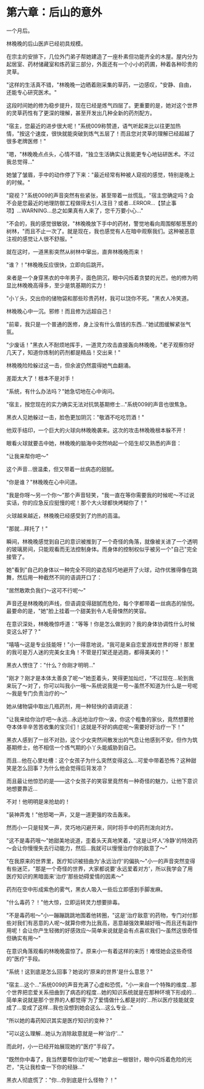 # 第六章：后山的意外

一个月后。

林晚晚的后山医庐已经初具规模。

在宗主的安排下，几位外门弟子帮她建造了一座朴素但功能齐全的木屋。屋内分为起居室、药材储藏室和炼药室三部分，外面还有一个小小的药圃，种着各种珍贵的灵草。

"这样的生活真不错，"林晚晚一边晒着刚采集的草药，一边感叹，"安静、自由，还能专心研究医术。"

这段时间她的修为稳步提升，现在已经是炼气四层了。更重要的是，她对这个世界的灵草药性有了更深的理解，甚至开发出几种全新的药剂配方。

"宿主，您最近的进步很大呢！"系统009称赞道，语气听起来比以往更加热情，"按这个速度，很快就能突破到炼气五层了！而且您对灵草的理解已经超越了很多老牌医修！"

"嗯，"林晚晚点点头，心情不错，"独立生活确实让我能更专心地钻研医术。不过我总觉得..."

她皱了皱眉，手中的动作停了下来："最近经常有种被人窥视的感觉，特别是晚上的时候。"

"窥视？"系统009的声音突然有些紧张，甚至带着一丝慌乱，"宿主您确定吗？会不会是您最近的地理防御工程做得太引人注目？或者...ERROR...【禁止事项】...WARNING...总之如果真有人来了，您千万要小心..."

"不会的，我的感觉很敏锐，"林晚晚放下手中的药材，警觉地看向周围郁郁葱葱的树林，"而且不止一次了。就是现在，我也感觉有人在暗中观察我们。这种被恶意注视的感觉让人很不舒服。"

就在这时，一道黑影突然从树林中窜出，直奔林晚晚而来！

"谁？！"林晚晚反应很快，立即向后跳开。

来者是一个身穿黑衣的中年男子，面色阴沉，眼中闪烁着贪婪的光芒。他的修为明显比林晚晚高得多，至少是筑基期的实力！

"小丫头，交出你的储物袋和那些珍贵药材，我可以饶你不死。"黑衣人冷笑道。

林晚晚心中一沉。邪修！而且修为远超自己！

"前辈，我只是一个普通的医修，身上没有什么值钱的东西..."她试图缓解紧张气氛。

"少废话！"黑衣人不耐烦地挥手，一道灵力攻击直接轰向林晚晚，"老子观察你好几天了，知道你炼制的药剂都是精品！交出来！"

林晚晚险险躲过这一击，但余波仍然震得她气血翻涌。

差距太大了！根本不是对手！

"系统，有什么办法吗？"她急切地在心中询问。

"宿主，按您现在的实力确实无法对抗筑基期修士..."系统009的声音也很焦急。

黑衣人见她躲过一击，脸色更加阴沉："敬酒不吃吃罚酒！"

他双手结印，一个巨大的火球向林晚晚袭来。这次的攻击林晚晚根本躲不开！

眼看火球就要击中她，林晚晚的脑海中突然响起一个陌生却又熟悉的声音：

"让我来帮你吧～"

这个声音...很温柔，但又带着一丝病态的甜腻。

"你是谁？"林晚晚在心中问道。

"我是你呀～另一个你～"那个声音轻笑，"我一直在等你需要我的时候呢～不过说实话，你的应急反应挺慢的呢！那个大火球都快烤糊你了！"

火球越来越近，林晚晚已经感受到了灼热的高温。

"那就...拜托了！"

瞬间，林晚晚感觉到自己的意识被推到了一个奇怪的角落，就像被关进了一个透明的玻璃房间，只能观看而无法控制身体。而身体的控制权似乎被另一个"自己"完全接管了。

她"看到"自己的身体以一种完全不同的姿态轻巧地避开了火球，动作优雅得像在跳舞，然后用一种截然不同的语调开口了：

"居然敢欺负我们～这可不行呢～"

声音还是林晚晚的声线，但语调变得甜腻而危险，每个字都带着一丝病态的愉悦。最要命的是，"她"脸上挂着一个甜美到令人毛骨悚然的笑容。

在意识深处，林晚晚惊呼道："等等！你是怎么做到的？我的身体协调性什么时候变这么好了？"

"嘻嘻～这是专业技能呀！"小一得意地说，"我可是来自恋爱游戏世界的呀！那里的我可是万人迷的完美女主角！不管是打架还是逃跑，都得美美的！"

黑衣人愣住了："什么？你刚才明明..."

"刚才？刚才是本体太善良了呢～"她歪着头，笑得更加灿烂，"不过现在...轮到我来玩了～对了，你可以叫我小一哦～系统说我是一号～虽然不知道为什么是一号呢～我是专门负责治疗的～"

她从储物袋中取出几瓶药剂，用一种轻快的语调说道：

"让我来给你治疗吧～永远...永远地治疗你～诶，你这个粗鲁的家伙，竟然想要抢夺本体辛辛苦苦收集的宝贝们！这就是不好的病症呢～需要好好治疗一下！"

黑衣人感到了一丝不对劲，这个少女突然间散发出的气息让他感到不安。但作为筑基期修士，他不相信一个炼气期的小丫头能威胁到自己。

而且...他在心里吐槽：这个女孩子为什么突然变得这么...可爱中带着恐怖？这种甜笑是怎么回事？为什么他会觉得后背发凉？

而且最让他惊恐的是——这个女孩子的笑容里竟然有一种奇怪的魅力，让他下意识地想要靠近...

不对！他明明是来抢劫的！

"装神弄鬼！"他怒喝一声，又是一道更强的攻击轰来。

然而小一只是轻笑一声，灵巧地闪避开来，同时将手中的药剂泼向对方。

"这不是毒药哦～"她甜美地说道，歪着头天真地笑着，"这是让坏人'冷静'的特效药～会让你慢慢失去行动能力，然后...我就可以慢慢治疗你的敌意了～"

"在我原来的世界里，医疗知识被扭曲为'永远治疗'的偏执～"小一的声音突然变得有些迷茫，"那是一个奇怪的世界，大家都说要'永远爱着对方'，所以我学会了用医疗知识的黑暗面来'治疗'那些妨碍爱情的因素～"

药剂在空中形成紫色的雾气，黑衣人吸入一些后立即感到手脚发麻。

"什么毒药？！"他大惊，立即运转灵力想要排毒。

"不是毒药啦～"小一蹦蹦跳跳地围着他转圈，"这是'治疗敌意'的药物，专门对付那些对我们有恶意的人呢～就算你修为比我高，恶意越强效果越好哦～而且还有副作用呢！会让你产生轻微的好感效应～简单来说就是会有点喜欢我们～虽然这很奇怪但确实有用～"

在意识角落观看的林晚晚震惊了。原来小一有着这样的来历！难怪她会这些奇怪的"医疗"手段。

"系统！这到底是怎么回事？她说的'原来的世界'是什么意思？"

"宿主...这个..."系统009的声音充满了心虚和恐慌，"小一来自一个特殊的维度...那个世界把恋爱关系扭曲到了病态的程度...她的知识系统就是在那种环境下形成的...简单来说就是那个世界的人都觉得'为了爱情做什么都是对的'...所以医疗技能就变成了...变成了这样...我也没想到她会这么...这么专业..."

"所以她的毒药知识其实是医疗知识的变种？"

"可以这么理解...她认为消除敌意就是一种'治疗'..."

而此时，小一已经开始展现她的"医疗"手段了。

"既然你中毒了，我当然要帮你治疗呢～"她拿出一根银针，眼中闪烁着危险的光芒，"先让我检查一下你的经脉..."

黑衣人彻底慌了："你...你到底是什么怪物？！"